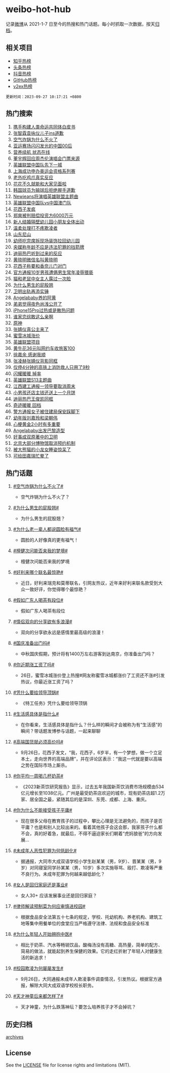 # weibo-hot-hub

记录[微博](https://www.weibo.com)从 2021-1-7 日至今的热搜和热门话题。每小时抓取一次数据，按天[归档](archives)。

## 相关项目

- [知乎热榜](https://github.com/lonnyzhang423/zhihu-hot-hub)
- [头条热榜](https://github.com/lonnyzhang423/toutiao-hot-hub)
- [抖音热榜](https://github.com/lonnyzhang423/douyin-hot-hub)
- [GitHub热榜](https://github.com/lonnyzhang423/github-hot-hub)
- [v2ex热榜](https://github.com/lonnyzhang423/v2ex-hot-hub)


`更新时间：2023-09-27 10:17:21 +0800`

## 热门搜索

1. [携手构建人类命运共同体白皮书](https://m.weibo.cn/search?containerid=100103type%3D1%26t%3D10%26q%3D%23%E6%90%BA%E6%89%8B%E6%9E%84%E5%BB%BA%E4%BA%BA%E7%B1%BB%E5%91%BD%E8%BF%90%E5%85%B1%E5%90%8C%E4%BD%93%E7%99%BD%E7%9A%AE%E4%B9%A6%23&stream_entry_id=51&isnewpage=1&extparam=seat%3D1%26stream_entry_id%3D51%26pos%3D0%26c_type%3D51%26filter_type%3Drealtimehot%26dgr%3D0%26cate%3D10103%26q%3D%2523%25E6%2590%25BA%25E6%2589%258B%25E6%259E%2584%25E5%25BB%25BA%25E4%25BA%25BA%25E7%25B1%25BB%25E5%2591%25BD%25E8%25BF%2590%25E5%2585%25B1%25E5%2590%258C%25E4%25BD%2593%25E7%2599%25BD%25E7%259A%25AE%25E4%25B9%25A6%2523%26display_time%3D1695781040%26pre_seqid%3D169578104008403267951)
1. [张智霖袁咏仪儿子ins道歉](https://m.weibo.cn/search?containerid=100103type%3D1%26t%3D10%26q%3D%23%E5%BC%A0%E6%99%BA%E9%9C%96%E8%A2%81%E5%92%8F%E4%BB%AA%E5%84%BF%E5%AD%90ins%E9%81%93%E6%AD%89%23&stream_entry_id=31&isnewpage=1&extparam=seat%3D1%26realpos%3D1%26dgr%3D0%26pos%3D0%26c_type%3D31%26band_rank%3D1%26flag%3D1%26filter_type%3Drealtimehot%26stream_entry_id%3D31%26q%3D%2523%25E5%25BC%25A0%25E6%2599%25BA%25E9%259C%2596%25E8%25A2%2581%25E5%2592%258F%25E4%25BB%25AA%25E5%2584%25BF%25E5%25AD%2590ins%25E9%2581%2593%25E6%25AD%2589%2523%26cate%3D5001%26lcate%3D5001%26display_time%3D1695781040%26pre_seqid%3D169578104008403267951)
1. [空气炸锅为什么不火了](https://m.weibo.cn/search?containerid=100103type%3D1%26t%3D10%26q%3D%23%E7%A9%BA%E6%B0%94%E7%82%B8%E9%94%85%E4%B8%BA%E4%BB%80%E4%B9%88%E4%B8%8D%E7%81%AB%E4%BA%86%23&stream_entry_id=31&isnewpage=1&extparam=seat%3D1%26realpos%3D2%26dgr%3D0%26pos%3D1%26c_type%3D31%26band_rank%3D2%26flag%3D1%26filter_type%3Drealtimehot%26stream_entry_id%3D31%26q%3D%2523%25E7%25A9%25BA%25E6%25B0%2594%25E7%2582%25B8%25E9%2594%2585%25E4%25B8%25BA%25E4%25BB%2580%25E4%25B9%2588%25E4%25B8%258D%25E7%2581%25AB%25E4%25BA%2586%2523%26cate%3D5001%26lcate%3D5001%26display_time%3D1695781040%26pre_seqid%3D169578104008403267951)
1. [亚运赛场闪闪发光的中国00后](https://m.weibo.cn/search?containerid=100103type%3D1%26t%3D10%26q%3D%23%E4%BA%9A%E8%BF%90%E8%B5%9B%E5%9C%BA%E9%97%AA%E9%97%AA%E5%8F%91%E5%85%89%E7%9A%84%E4%B8%AD%E5%9B%BD00%E5%90%8E%23&stream_entry_id=31&isnewpage=1&extparam=seat%3D1%26realpos%3D3%26dgr%3D0%26pos%3D2%26c_type%3D31%26band_rank%3D3%26flag%3D0%26filter_type%3Drealtimehot%26stream_entry_id%3D31%26q%3D%2523%25E4%25BA%259A%25E8%25BF%2590%25E8%25B5%259B%25E5%259C%25BA%25E9%2597%25AA%25E9%2597%25AA%25E5%258F%2591%25E5%2585%2589%25E7%259A%2584%25E4%25B8%25AD%25E5%259B%25BD00%25E5%2590%258E%2523%26cate%3D5001%26lcate%3D5001%26display_time%3D1695781040%26pre_seqid%3D169578104008403267951)
1. [营养续航 状态在线](https://m.weibo.cn/search?containerid=100103type%3D1%26t%3D10%26q%3D%23%E8%90%A5%E5%85%BB%E7%BB%AD%E8%88%AA+%E7%8A%B6%E6%80%81%E5%9C%A8%E7%BA%BF%23&stream_entry_id=31&isnewpage=1&extparam=seat%3D1%26filter_type%3Drealtimehot%26pos%3D3%26c_type%3D31%26band_rank%3D4%26dgr%3D0%26adid%3D205716%26is_ad_pos%3D1%26topic_ad%3D1%26stream_entry_id%3D31%26q%3D%2523%25E8%2590%25A5%25E5%2585%25BB%25E7%25BB%25AD%25E8%2588%25AA%2520%25E7%258A%25B6%25E6%2580%2581%25E5%259C%25A8%25E7%25BA%25BF%2523%26cate%3D5001%26lcate%3D5001%26display_time%3D1695781040%26pre_seqid%3D169578104008403267951)
1. [董宇辉回应周杰伦演唱会门票来源](https://m.weibo.cn/search?containerid=100103type%3D1%26t%3D10%26q%3D%23%E8%91%A3%E5%AE%87%E8%BE%89%E5%9B%9E%E5%BA%94%E5%91%A8%E6%9D%B0%E4%BC%A6%E6%BC%94%E5%94%B1%E4%BC%9A%E9%97%A8%E7%A5%A8%E6%9D%A5%E6%BA%90%23&stream_entry_id=31&isnewpage=1&extparam=seat%3D1%26realpos%3D4%26dgr%3D0%26pos%3D4%26c_type%3D31%26band_rank%3D4%26flag%3D1%26filter_type%3Drealtimehot%26stream_entry_id%3D31%26q%3D%2523%25E8%2591%25A3%25E5%25AE%2587%25E8%25BE%2589%25E5%259B%259E%25E5%25BA%2594%25E5%2591%25A8%25E6%259D%25B0%25E4%25BC%25A6%25E6%25BC%2594%25E5%2594%25B1%25E4%25BC%259A%25E9%2597%25A8%25E7%25A5%25A8%25E6%259D%25A5%25E6%25BA%2590%2523%26cate%3D5001%26lcate%3D5001%26display_time%3D1695781040%26pre_seqid%3D169578104008403267951)
1. [英雄联盟中国队先下一城](https://m.weibo.cn/search?containerid=100103type%3D1%26t%3D10%26q%3D%23%E8%8B%B1%E9%9B%84%E8%81%94%E7%9B%9F%E4%B8%AD%E5%9B%BD%E9%98%9F%E5%85%88%E4%B8%8B%E4%B8%80%E5%9F%8E%23&stream_entry_id=31&isnewpage=1&extparam=seat%3D1%26realpos%3D5%26dgr%3D0%26pos%3D5%26c_type%3D31%26band_rank%3D5%26flag%3D1%26filter_type%3Drealtimehot%26stream_entry_id%3D31%26q%3D%2523%25E8%258B%25B1%25E9%259B%2584%25E8%2581%2594%25E7%259B%259F%25E4%25B8%25AD%25E5%259B%25BD%25E9%2598%259F%25E5%2585%2588%25E4%25B8%258B%25E4%25B8%2580%25E5%259F%258E%2523%26cate%3D5001%26lcate%3D5001%26display_time%3D1695781040%26pre_seqid%3D169578104008403267951)
1. [上海成功申办奥运会资格系列赛](https://m.weibo.cn/search?containerid=100103type%3D1%26t%3D10%26q%3D%23%E4%B8%8A%E6%B5%B7%E6%88%90%E5%8A%9F%E7%94%B3%E5%8A%9E%E5%A5%A5%E8%BF%90%E4%BC%9A%E8%B5%84%E6%A0%BC%E7%B3%BB%E5%88%97%E8%B5%9B%23&stream_entry_id=31&isnewpage=1&extparam=seat%3D1%26realpos%3D6%26dgr%3D0%26pos%3D6%26c_type%3D31%26band_rank%3D6%26flag%3D2%26filter_type%3Drealtimehot%26stream_entry_id%3D31%26q%3D%2523%25E4%25B8%258A%25E6%25B5%25B7%25E6%2588%2590%25E5%258A%259F%25E7%2594%25B3%25E5%258A%259E%25E5%25A5%25A5%25E8%25BF%2590%25E4%25BC%259A%25E8%25B5%2584%25E6%25A0%25BC%25E7%25B3%25BB%25E5%2588%2597%25E8%25B5%259B%2523%26cate%3D5001%26lcate%3D5001%26display_time%3D1695781040%26pre_seqid%3D169578104008403267951)
1. [老外吃鸡爪真实反应](https://m.weibo.cn/search?containerid=100103type%3D1%26t%3D10%26q%3D%23%E8%80%81%E5%A4%96%E5%90%83%E9%B8%A1%E7%88%AA%E7%9C%9F%E5%AE%9E%E5%8F%8D%E5%BA%94%23&stream_entry_id=31&isnewpage=1&extparam=seat%3D1%26filter_type%3Drealtimehot%26pos%3D7%26c_type%3D31%26band_rank%3D7%26dgr%3D0%26adid%3D206124%26is_ad_pos%3D1%26topic_ad%3D1%26stream_entry_id%3D31%26q%3D%2523%25E8%2580%2581%25E5%25A4%2596%25E5%2590%2583%25E9%25B8%25A1%25E7%2588%25AA%25E7%259C%259F%25E5%25AE%259E%25E5%258F%258D%25E5%25BA%2594%2523%26cate%3D5001%26lcate%3D5001%26display_time%3D1695781040%26pre_seqid%3D169578104008403267951)
1. [花花不久就能和大家见面啦](https://m.weibo.cn/search?containerid=100103type%3D1%26t%3D10%26q%3D%23%E8%8A%B1%E8%8A%B1%E4%B8%8D%E4%B9%85%E5%B0%B1%E8%83%BD%E5%92%8C%E5%A4%A7%E5%AE%B6%E8%A7%81%E9%9D%A2%E5%95%A6%23&stream_entry_id=31&isnewpage=1&extparam=seat%3D1%26realpos%3D7%26dgr%3D0%26pos%3D8%26c_type%3D31%26band_rank%3D7%26flag%3D32768%26filter_type%3Drealtimehot%26stream_entry_id%3D31%26q%3D%2523%25E8%258A%25B1%25E8%258A%25B1%25E4%25B8%258D%25E4%25B9%2585%25E5%25B0%25B1%25E8%2583%25BD%25E5%2592%258C%25E5%25A4%25A7%25E5%25AE%25B6%25E8%25A7%2581%25E9%259D%25A2%25E5%2595%25A6%2523%26cate%3D5001%26lcate%3D5001%26display_time%3D1695781040%26pre_seqid%3D169578104008403267951)
1. [韩国球员为输球后拒绝握手道歉](https://m.weibo.cn/search?containerid=100103type%3D1%26t%3D10%26q%3D%23%E9%9F%A9%E5%9B%BD%E7%90%83%E5%91%98%E4%B8%BA%E8%BE%93%E7%90%83%E5%90%8E%E6%8B%92%E7%BB%9D%E6%8F%A1%E6%89%8B%E9%81%93%E6%AD%89%23&stream_entry_id=31&isnewpage=1&extparam=seat%3D1%26realpos%3D8%26dgr%3D0%26pos%3D9%26c_type%3D31%26band_rank%3D8%26flag%3D1%26filter_type%3Drealtimehot%26stream_entry_id%3D31%26q%3D%2523%25E9%259F%25A9%25E5%259B%25BD%25E7%2590%2583%25E5%2591%2598%25E4%25B8%25BA%25E8%25BE%2593%25E7%2590%2583%25E5%2590%258E%25E6%258B%2592%25E7%25BB%259D%25E6%258F%25A1%25E6%2589%258B%25E9%2581%2593%25E6%25AD%2589%2523%26cate%3D5001%26lcate%3D5001%26display_time%3D1695781040%26pre_seqid%3D169578104008403267951)
1. [Newjeans将演唱英雄联盟主题曲](https://m.weibo.cn/search?containerid=100103type%3D1%26t%3D10%26q%3D%23Newjeans%E5%B0%86%E6%BC%94%E5%94%B1%E8%8B%B1%E9%9B%84%E8%81%94%E7%9B%9F%E4%B8%BB%E9%A2%98%E6%9B%B2%23&stream_entry_id=31&isnewpage=1&extparam=seat%3D1%26realpos%3D9%26dgr%3D0%26pos%3D10%26c_type%3D31%26band_rank%3D9%26flag%3D1%26filter_type%3Drealtimehot%26stream_entry_id%3D31%26q%3D%2523Newjeans%25E5%25B0%2586%25E6%25BC%2594%25E5%2594%25B1%25E8%258B%25B1%25E9%259B%2584%25E8%2581%2594%25E7%259B%259F%25E4%25B8%25BB%25E9%25A2%2598%25E6%259B%25B2%2523%26cate%3D5001%26lcate%3D5001%26display_time%3D1695781040%26pre_seqid%3D169578104008403267951)
1. [英雄联盟中国队vs中国澳门队](https://m.weibo.cn/search?containerid=100103type%3D1%26t%3D10%26q%3D%23%E8%8B%B1%E9%9B%84%E8%81%94%E7%9B%9F%E4%B8%AD%E5%9B%BD%E9%98%9Fvs%E4%B8%AD%E5%9B%BD%E6%BE%B3%E9%97%A8%E9%98%9F%23&stream_entry_id=31&isnewpage=1&extparam=seat%3D1%26realpos%3D10%26dgr%3D0%26pos%3D11%26c_type%3D31%26band_rank%3D10%26flag%3D1%26filter_type%3Drealtimehot%26stream_entry_id%3D31%26q%3D%2523%25E8%258B%25B1%25E9%259B%2584%25E8%2581%2594%25E7%259B%259F%25E4%25B8%25AD%25E5%259B%25BD%25E9%2598%259Fvs%25E4%25B8%25AD%25E5%259B%25BD%25E6%25BE%25B3%25E9%2597%25A8%25E9%2598%259F%2523%26cate%3D5001%26lcate%3D5001%26display_time%3D1695781040%26pre_seqid%3D169578104008403267951)
1. [花西子发疯](https://m.weibo.cn/search?containerid=100103type%3D1%26t%3D10%26q%3D%23%E8%8A%B1%E8%A5%BF%E5%AD%90%E5%8F%91%E7%96%AF%23&stream_entry_id=31&isnewpage=1&extparam=seat%3D1%26realpos%3D11%26dgr%3D0%26pos%3D12%26c_type%3D31%26band_rank%3D11%26flag%3D2%26filter_type%3Drealtimehot%26stream_entry_id%3D31%26q%3D%2523%25E8%258A%25B1%25E8%25A5%25BF%25E5%25AD%2590%25E5%258F%2591%25E7%2596%25AF%2523%26cate%3D5001%26lcate%3D5001%26display_time%3D1695781040%26pre_seqid%3D169578104008403267951)
1. [郑爽被判赔偿投资方6000万元](https://m.weibo.cn/search?containerid=100103type%3D1%26t%3D10%26q%3D%23%E9%83%91%E7%88%BD%E8%A2%AB%E5%88%A4%E8%B5%94%E5%81%BF%E6%8A%95%E8%B5%84%E6%96%B96000%E4%B8%87%E5%85%83%23&stream_entry_id=31&isnewpage=1&extparam=seat%3D1%26realpos%3D12%26dgr%3D0%26pos%3D13%26c_type%3D31%26band_rank%3D12%26flag%3D0%26filter_type%3Drealtimehot%26stream_entry_id%3D31%26q%3D%2523%25E9%2583%2591%25E7%2588%25BD%25E8%25A2%25AB%25E5%2588%25A4%25E8%25B5%2594%25E5%2581%25BF%25E6%258A%2595%25E8%25B5%2584%25E6%2596%25B96000%25E4%25B8%2587%25E5%2585%2583%2523%26cate%3D5001%26lcate%3D5001%26display_time%3D1695781040%26pre_seqid%3D169578104008403267951)
1. [新人结婚隔壁幼儿园小朋友全体出动](https://m.weibo.cn/search?containerid=100103type%3D1%26t%3D10%26q%3D%23%E6%96%B0%E4%BA%BA%E7%BB%93%E5%A9%9A%E9%9A%94%E5%A3%81%E5%B9%BC%E5%84%BF%E5%9B%AD%E5%B0%8F%E6%9C%8B%E5%8F%8B%E5%85%A8%E4%BD%93%E5%87%BA%E5%8A%A8%23&stream_entry_id=31&isnewpage=1&extparam=seat%3D1%26realpos%3D13%26dgr%3D0%26pos%3D14%26c_type%3D31%26band_rank%3D13%26flag%3D32768%26filter_type%3Drealtimehot%26stream_entry_id%3D31%26q%3D%2523%25E6%2596%25B0%25E4%25BA%25BA%25E7%25BB%2593%25E5%25A9%259A%25E9%259A%2594%25E5%25A3%2581%25E5%25B9%25BC%25E5%2584%25BF%25E5%259B%25AD%25E5%25B0%258F%25E6%259C%258B%25E5%258F%258B%25E5%2585%25A8%25E4%25BD%2593%25E5%2587%25BA%25E5%258A%25A8%2523%26cate%3D5001%26lcate%3D5001%26display_time%3D1695781040%26pre_seqid%3D169578104008403267951)
1. [温柔处理打不疼欺凌者](https://m.weibo.cn/search?containerid=100103type%3D1%26t%3D10%26q%3D%23%E6%B8%A9%E6%9F%94%E5%A4%84%E7%90%86%E6%89%93%E4%B8%8D%E7%96%BC%E6%AC%BA%E5%87%8C%E8%80%85%23&stream_entry_id=31&isnewpage=1&extparam=seat%3D1%26realpos%3D14%26dgr%3D0%26pos%3D15%26c_type%3D31%26band_rank%3D14%26flag%3D1%26filter_type%3Drealtimehot%26stream_entry_id%3D31%26q%3D%2523%25E6%25B8%25A9%25E6%259F%2594%25E5%25A4%2584%25E7%2590%2586%25E6%2589%2593%25E4%25B8%258D%25E7%2596%25BC%25E6%25AC%25BA%25E5%2587%258C%25E8%2580%2585%2523%26cate%3D5001%26lcate%3D5001%26display_time%3D1695781040%26pre_seqid%3D169578104008403267951)
1. [山东尼山](https://m.weibo.cn/search?containerid=100103type%3D1%26t%3D10%26q%3D%23%E5%B1%B1%E4%B8%9C%E5%B0%BC%E5%B1%B1%23&stream_entry_id=31&isnewpage=1&extparam=seat%3D1%26realpos%3D15%26dgr%3D0%26pos%3D16%26c_type%3D31%26band_rank%3D15%26flag%3D0%26adid%3D206188%26filter_type%3Drealtimehot%26stream_entry_id%3D31%26q%3D%2523%25E5%25B1%25B1%25E4%25B8%259C%25E5%25B0%25BC%25E5%25B1%25B1%2523%26cate%3D5001%26lcate%3D5001%26display_time%3D1695781040%26pre_seqid%3D169578104008403267951)
1. [幼师吃完席拆现场装饰拉回幼儿园](https://m.weibo.cn/search?containerid=100103type%3D1%26t%3D10%26q%3D%23%E5%B9%BC%E5%B8%88%E5%90%83%E5%AE%8C%E5%B8%AD%E6%8B%86%E7%8E%B0%E5%9C%BA%E8%A3%85%E9%A5%B0%E6%8B%89%E5%9B%9E%E5%B9%BC%E5%84%BF%E5%9B%AD%23&stream_entry_id=31&isnewpage=1&extparam=seat%3D1%26realpos%3D16%26dgr%3D0%26pos%3D17%26c_type%3D31%26band_rank%3D16%26flag%3D32768%26filter_type%3Drealtimehot%26stream_entry_id%3D31%26q%3D%2523%25E5%25B9%25BC%25E5%25B8%2588%25E5%2590%2583%25E5%25AE%258C%25E5%25B8%25AD%25E6%258B%2586%25E7%258E%25B0%25E5%259C%25BA%25E8%25A3%2585%25E9%25A5%25B0%25E6%258B%2589%25E5%259B%259E%25E5%25B9%25BC%25E5%2584%25BF%25E5%259B%25AD%2523%26cate%3D5001%26lcate%3D5001%26display_time%3D1695781040%26pre_seqid%3D169578104008403267951)
1. [央媒称年龄不应是违法犯罪的挡箭牌](https://m.weibo.cn/search?containerid=100103type%3D1%26t%3D10%26q%3D%23%E5%A4%AE%E5%AA%92%E7%A7%B0%E5%B9%B4%E9%BE%84%E4%B8%8D%E5%BA%94%E6%98%AF%E8%BF%9D%E6%B3%95%E7%8A%AF%E7%BD%AA%E7%9A%84%E6%8C%A1%E7%AE%AD%E7%89%8C%23&stream_entry_id=31&isnewpage=1&extparam=seat%3D1%26realpos%3D17%26dgr%3D0%26pos%3D18%26c_type%3D31%26band_rank%3D17%26flag%3D1%26filter_type%3Drealtimehot%26stream_entry_id%3D31%26q%3D%2523%25E5%25A4%25AE%25E5%25AA%2592%25E7%25A7%25B0%25E5%25B9%25B4%25E9%25BE%2584%25E4%25B8%258D%25E5%25BA%2594%25E6%2598%25AF%25E8%25BF%259D%25E6%25B3%2595%25E7%258A%25AF%25E7%25BD%25AA%25E7%259A%2584%25E6%258C%25A1%25E7%25AE%25AD%25E7%2589%258C%2523%26cate%3D5001%26lcate%3D5001%26display_time%3D1695781040%26pre_seqid%3D169578104008403267951)
1. [迪丽热巴听到过来的反应](https://m.weibo.cn/search?containerid=100103type%3D1%26t%3D10%26q%3D%23%E8%BF%AA%E4%B8%BD%E7%83%AD%E5%B7%B4%E5%90%AC%E5%88%B0%E8%BF%87%E6%9D%A5%E7%9A%84%E5%8F%8D%E5%BA%94%23&stream_entry_id=31&isnewpage=1&extparam=seat%3D1%26realpos%3D18%26dgr%3D0%26pos%3D19%26c_type%3D31%26band_rank%3D18%26flag%3D1%26filter_type%3Drealtimehot%26stream_entry_id%3D31%26q%3D%2523%25E8%25BF%25AA%25E4%25B8%25BD%25E7%2583%25AD%25E5%25B7%25B4%25E5%2590%25AC%25E5%2588%25B0%25E8%25BF%2587%25E6%259D%25A5%25E7%259A%2584%25E5%258F%258D%25E5%25BA%2594%2523%26cate%3D5001%26lcate%3D5001%26display_time%3D1695781040%26pre_seqid%3D169578104008403267951)
1. [黄晓明微信名叫黄晓明](https://m.weibo.cn/search?containerid=100103type%3D1%26t%3D10%26q%3D%23%E9%BB%84%E6%99%93%E6%98%8E%E5%BE%AE%E4%BF%A1%E5%90%8D%E5%8F%AB%E9%BB%84%E6%99%93%E6%98%8E%23&stream_entry_id=31&isnewpage=1&extparam=seat%3D1%26realpos%3D19%26dgr%3D0%26pos%3D20%26c_type%3D31%26band_rank%3D19%26flag%3D2%26filter_type%3Drealtimehot%26stream_entry_id%3D31%26q%3D%2523%25E9%25BB%2584%25E6%2599%2593%25E6%2598%258E%25E5%25BE%25AE%25E4%25BF%25A1%25E5%2590%258D%25E5%258F%25AB%25E9%25BB%2584%25E6%2599%2593%25E6%2598%258E%2523%26cate%3D5001%26lcate%3D5001%26display_time%3D1695781040%26pre_seqid%3D169578104008403267951)
1. [花西子称要和香奈儿门对门](https://m.weibo.cn/search?containerid=100103type%3D1%26t%3D10%26q%3D%23%E8%8A%B1%E8%A5%BF%E5%AD%90%E7%A7%B0%E8%A6%81%E5%92%8C%E9%A6%99%E5%A5%88%E5%84%BF%E9%97%A8%E5%AF%B9%E9%97%A8%23&stream_entry_id=31&isnewpage=1&extparam=seat%3D1%26realpos%3D20%26dgr%3D0%26pos%3D21%26c_type%3D31%26band_rank%3D20%26flag%3D0%26filter_type%3Drealtimehot%26stream_entry_id%3D31%26q%3D%2523%25E8%258A%25B1%25E8%25A5%25BF%25E5%25AD%2590%25E7%25A7%25B0%25E8%25A6%2581%25E5%2592%258C%25E9%25A6%2599%25E5%25A5%2588%25E5%2584%25BF%25E9%2597%25A8%25E5%25AF%25B9%25E9%2597%25A8%2523%26cate%3D5001%26lcate%3D5001%26display_time%3D1695781040%26pre_seqid%3D169578104008403267951)
1. [官方通报10岁男孩遭俩男生常年凌辱猥亵](https://m.weibo.cn/search?containerid=100103type%3D1%26t%3D10%26q%3D%23%E5%AE%98%E6%96%B9%E9%80%9A%E6%8A%A510%E5%B2%81%E7%94%B7%E5%AD%A9%E9%81%AD%E4%BF%A9%E7%94%B7%E7%94%9F%E5%B8%B8%E5%B9%B4%E5%87%8C%E8%BE%B1%E7%8C%A5%E4%BA%B5%23&stream_entry_id=31&isnewpage=1&extparam=seat%3D1%26realpos%3D21%26dgr%3D0%26pos%3D22%26c_type%3D31%26band_rank%3D21%26flag%3D0%26filter_type%3Drealtimehot%26stream_entry_id%3D31%26q%3D%2523%25E5%25AE%2598%25E6%2596%25B9%25E9%2580%259A%25E6%258A%25A510%25E5%25B2%2581%25E7%2594%25B7%25E5%25AD%25A9%25E9%2581%25AD%25E4%25BF%25A9%25E7%2594%25B7%25E7%2594%259F%25E5%25B8%25B8%25E5%25B9%25B4%25E5%2587%258C%25E8%25BE%25B1%25E7%258C%25A5%25E4%25BA%25B5%2523%26cate%3D5001%26lcate%3D5001%26display_time%3D1695781040%26pre_seqid%3D169578104008403267951)
1. [猫和老鼠中女主人露过一次脸](https://m.weibo.cn/search?containerid=100103type%3D1%26t%3D10%26q%3D%E7%8C%AB%E5%92%8C%E8%80%81%E9%BC%A0%E4%B8%AD%E5%A5%B3%E4%B8%BB%E4%BA%BA%E9%9C%B2%E8%BF%87%E4%B8%80%E6%AC%A1%E8%84%B8&stream_entry_id=31&isnewpage=1&extparam=seat%3D1%26realpos%3D22%26dgr%3D0%26pos%3D23%26c_type%3D31%26band_rank%3D22%26flag%3D2%26filter_type%3Drealtimehot%26stream_entry_id%3D31%26q%3D%25E7%258C%25AB%25E5%2592%258C%25E8%2580%2581%25E9%25BC%25A0%25E4%25B8%25AD%25E5%25A5%25B3%25E4%25B8%25BB%25E4%25BA%25BA%25E9%259C%25B2%25E8%25BF%2587%25E4%25B8%2580%25E6%25AC%25A1%25E8%2584%25B8%26cate%3D5001%26lcate%3D5001%26display_time%3D1695781040%26pre_seqid%3D169578104008403267951)
1. [为什么男生的屁股翘](https://m.weibo.cn/search?containerid=100103type%3D1%26t%3D10%26q%3D%23%E4%B8%BA%E4%BB%80%E4%B9%88%E7%94%B7%E7%94%9F%E7%9A%84%E5%B1%81%E8%82%A1%E7%BF%98%23&stream_entry_id=31&isnewpage=1&extparam=seat%3D1%26realpos%3D23%26dgr%3D0%26pos%3D24%26c_type%3D31%26band_rank%3D23%26flag%3D0%26filter_type%3Drealtimehot%26stream_entry_id%3D31%26q%3D%2523%25E4%25B8%25BA%25E4%25BB%2580%25E4%25B9%2588%25E7%2594%25B7%25E7%2594%259F%25E7%259A%2584%25E5%25B1%2581%25E8%2582%25A1%25E7%25BF%2598%2523%26cate%3D5001%26lcate%3D5001%26display_time%3D1695781040%26pre_seqid%3D169578104008403267951)
1. [卫明出轨再添实锤](https://m.weibo.cn/search?containerid=100103type%3D1%26t%3D10%26q%3D%23%E5%8D%AB%E6%98%8E%E5%87%BA%E8%BD%A8%E5%86%8D%E6%B7%BB%E5%AE%9E%E9%94%A4%23&stream_entry_id=31&isnewpage=1&extparam=seat%3D1%26realpos%3D24%26dgr%3D0%26pos%3D25%26c_type%3D31%26band_rank%3D24%26flag%3D0%26filter_type%3Drealtimehot%26stream_entry_id%3D31%26q%3D%2523%25E5%258D%25AB%25E6%2598%258E%25E5%2587%25BA%25E8%25BD%25A8%25E5%2586%258D%25E6%25B7%25BB%25E5%25AE%259E%25E9%2594%25A4%2523%26cate%3D5001%26lcate%3D5001%26display_time%3D1695781040%26pre_seqid%3D169578104008403267951)
1. [Angelababy养的阿黄](https://m.weibo.cn/search?containerid=100103type%3D1%26t%3D10%26q%3D%23Angelababy%E5%85%BB%E7%9A%84%E9%98%BF%E9%BB%84%23&stream_entry_id=31&isnewpage=1&extparam=seat%3D1%26realpos%3D25%26dgr%3D0%26pos%3D26%26c_type%3D31%26band_rank%3D25%26flag%3D1%26filter_type%3Drealtimehot%26stream_entry_id%3D31%26q%3D%2523Angelababy%25E5%2585%25BB%25E7%259A%2584%25E9%2598%25BF%25E9%25BB%2584%2523%26cate%3D5001%26lcate%3D5001%26display_time%3D1695781040%26pre_seqid%3D169578104008403267951)
1. [弟弟觉得夜色尚浅公开了](https://m.weibo.cn/search?containerid=100103type%3D1%26t%3D10%26q%3D%E5%BC%9F%E5%BC%9F%E8%A7%89%E5%BE%97%E5%A4%9C%E8%89%B2%E5%B0%9A%E6%B5%85%E5%85%AC%E5%BC%80%E4%BA%86&stream_entry_id=31&isnewpage=1&extparam=seat%3D1%26realpos%3D26%26dgr%3D0%26pos%3D27%26c_type%3D31%26band_rank%3D26%26flag%3D0%26filter_type%3Drealtimehot%26stream_entry_id%3D31%26q%3D%25E5%25BC%259F%25E5%25BC%259F%25E8%25A7%2589%25E5%25BE%2597%25E5%25A4%259C%25E8%2589%25B2%25E5%25B0%259A%25E6%25B5%2585%25E5%2585%25AC%25E5%25BC%2580%25E4%25BA%2586%26cate%3D5001%26lcate%3D5001%26display_time%3D1695781040%26pre_seqid%3D169578104008403267951)
1. [iPhone15Pro过热或是散热问题](https://m.weibo.cn/search?containerid=100103type%3D1%26t%3D10%26q%3D%23iPhone15Pro%E8%BF%87%E7%83%AD%E6%88%96%E6%98%AF%E6%95%A3%E7%83%AD%E9%97%AE%E9%A2%98%23&stream_entry_id=31&isnewpage=1&extparam=seat%3D1%26realpos%3D27%26dgr%3D0%26pos%3D28%26c_type%3D31%26band_rank%3D27%26flag%3D1%26filter_type%3Drealtimehot%26stream_entry_id%3D31%26q%3D%2523iPhone15Pro%25E8%25BF%2587%25E7%2583%25AD%25E6%2588%2596%25E6%2598%25AF%25E6%2595%25A3%25E7%2583%25AD%25E9%2597%25AE%25E9%25A2%2598%2523%26cate%3D5001%26lcate%3D5001%26display_time%3D1695781040%26pre_seqid%3D169578104008403267951)
1. [谁家恋综敢这么亲啊](https://m.weibo.cn/search?containerid=100103type%3D1%26t%3D10%26q%3D%23%E8%B0%81%E5%AE%B6%E6%81%8B%E7%BB%BC%E6%95%A2%E8%BF%99%E4%B9%88%E4%BA%B2%E5%95%8A%23&stream_entry_id=31&isnewpage=1&extparam=seat%3D1%26realpos%3D28%26dgr%3D0%26pos%3D29%26c_type%3D31%26band_rank%3D28%26flag%3D0%26filter_type%3Drealtimehot%26stream_entry_id%3D31%26q%3D%2523%25E8%25B0%2581%25E5%25AE%25B6%25E6%2581%258B%25E7%25BB%25BC%25E6%2595%25A2%25E8%25BF%2599%25E4%25B9%2588%25E4%25BA%25B2%25E5%2595%258A%2523%26cate%3D5001%26lcate%3D5001%26display_time%3D1695781040%26pre_seqid%3D169578104008403267951)
1. [原神](https://m.weibo.cn/search?containerid=100103type%3D1%26t%3D10%26q%3D%E5%8E%9F%E7%A5%9E&stream_entry_id=31&isnewpage=1&extparam=seat%3D1%26realpos%3D29%26dgr%3D0%26pos%3D30%26c_type%3D31%26band_rank%3D29%26flag%3D0%26filter_type%3Drealtimehot%26stream_entry_id%3D31%26q%3D%25E5%258E%259F%25E7%25A5%259E%26cate%3D5001%26lcate%3D5001%26display_time%3D1695781040%26pre_seqid%3D169578104008403267951)
1. [张婧仪真公主来了](https://m.weibo.cn/search?containerid=100103type%3D1%26t%3D10%26q%3D%23%E5%BC%A0%E5%A9%A7%E4%BB%AA%E7%9C%9F%E5%85%AC%E4%B8%BB%E6%9D%A5%E4%BA%86%23&stream_entry_id=31&isnewpage=1&extparam=seat%3D1%26realpos%3D30%26dgr%3D0%26pos%3D31%26c_type%3D31%26band_rank%3D30%26flag%3D0%26filter_type%3Drealtimehot%26stream_entry_id%3D31%26q%3D%2523%25E5%25BC%25A0%25E5%25A9%25A7%25E4%25BB%25AA%25E7%259C%259F%25E5%2585%25AC%25E4%25B8%25BB%25E6%259D%25A5%25E4%25BA%2586%2523%26cate%3D5001%26lcate%3D5001%26display_time%3D1695781040%26pre_seqid%3D169578104008403267951)
1. [蜜雪冰城涨价](https://m.weibo.cn/search?containerid=100103type%3D1%26t%3D10%26q%3D%23%E8%9C%9C%E9%9B%AA%E5%86%B0%E5%9F%8E%E6%B6%A8%E4%BB%B7%23&stream_entry_id=31&isnewpage=1&extparam=seat%3D1%26realpos%3D31%26dgr%3D0%26pos%3D32%26c_type%3D31%26band_rank%3D31%26flag%3D0%26filter_type%3Drealtimehot%26stream_entry_id%3D31%26q%3D%2523%25E8%259C%259C%25E9%259B%25AA%25E5%2586%25B0%25E5%259F%258E%25E6%25B6%25A8%25E4%25BB%25B7%2523%26cate%3D5001%26lcate%3D5001%26display_time%3D1695781040%26pre_seqid%3D169578104008403267951)
1. [英雄联盟项目](https://m.weibo.cn/search?containerid=100103type%3D1%26t%3D10%26q%3D%E8%8B%B1%E9%9B%84%E8%81%94%E7%9B%9F%E9%A1%B9%E7%9B%AE&stream_entry_id=31&isnewpage=1&extparam=seat%3D1%26realpos%3D32%26dgr%3D0%26pos%3D33%26c_type%3D31%26band_rank%3D32%26flag%3D1%26filter_type%3Drealtimehot%26stream_entry_id%3D31%26q%3D%25E8%258B%25B1%25E9%259B%2584%25E8%2581%2594%25E7%259B%259F%25E9%25A1%25B9%25E7%259B%25AE%26cate%3D5001%26lcate%3D5001%26display_time%3D1695781040%26pre_seqid%3D169578104008403267951)
1. [黄牛花36元叫网约车收旅客100](https://m.weibo.cn/search?containerid=100103type%3D1%26t%3D10%26q%3D%23%E9%BB%84%E7%89%9B%E8%8A%B136%E5%85%83%E5%8F%AB%E7%BD%91%E7%BA%A6%E8%BD%A6%E6%94%B6%E6%97%85%E5%AE%A2100%23&stream_entry_id=31&isnewpage=1&extparam=seat%3D1%26realpos%3D33%26dgr%3D0%26pos%3D34%26c_type%3D31%26band_rank%3D33%26flag%3D1%26filter_type%3Drealtimehot%26stream_entry_id%3D31%26q%3D%2523%25E9%25BB%2584%25E7%2589%259B%25E8%258A%25B136%25E5%2585%2583%25E5%258F%25AB%25E7%25BD%2591%25E7%25BA%25A6%25E8%25BD%25A6%25E6%2594%25B6%25E6%2597%2585%25E5%25AE%25A2100%2523%26cate%3D5001%26lcate%3D5001%26display_time%3D1695781040%26pre_seqid%3D169578104008403267951)
1. [徐嘉余 感谢我顺](https://m.weibo.cn/search?containerid=100103type%3D1%26t%3D10%26q%3D%E5%BE%90%E5%98%89%E4%BD%99+%E6%84%9F%E8%B0%A2%E6%88%91%E9%A1%BA&stream_entry_id=31&isnewpage=1&extparam=seat%3D1%26realpos%3D34%26dgr%3D0%26pos%3D35%26c_type%3D31%26band_rank%3D34%26flag%3D1%26filter_type%3Drealtimehot%26stream_entry_id%3D31%26q%3D%25E5%25BE%2590%25E5%2598%2589%25E4%25BD%2599%2520%25E6%2584%259F%25E8%25B0%25A2%25E6%2588%2591%25E9%25A1%25BA%26cate%3D5001%26lcate%3D5001%26display_time%3D1695781040%26pre_seqid%3D169578104008403267951)
1. [张凌赫张婧仪背影同框](https://m.weibo.cn/search?containerid=100103type%3D1%26t%3D10%26q%3D%23%E5%BC%A0%E5%87%8C%E8%B5%AB%E5%BC%A0%E5%A9%A7%E4%BB%AA%E8%83%8C%E5%BD%B1%E5%90%8C%E6%A1%86%23&stream_entry_id=31&isnewpage=1&extparam=seat%3D1%26realpos%3D35%26dgr%3D0%26pos%3D36%26c_type%3D31%26band_rank%3D35%26flag%3D1%26filter_type%3Drealtimehot%26stream_entry_id%3D31%26q%3D%2523%25E5%25BC%25A0%25E5%2587%258C%25E8%25B5%25AB%25E5%25BC%25A0%25E5%25A9%25A7%25E4%25BB%25AA%25E8%2583%258C%25E5%25BD%25B1%25E5%2590%258C%25E6%25A1%2586%2523%26cate%3D5001%26lcate%3D5001%26display_time%3D1695781040%26pre_seqid%3D169578104008403267951)
1. [仅停4分钟的高铁上消防救人只用了9秒](https://m.weibo.cn/search?containerid=100103type%3D1%26t%3D10%26q%3D%23%E4%BB%85%E5%81%9C4%E5%88%86%E9%92%9F%E7%9A%84%E9%AB%98%E9%93%81%E4%B8%8A%E6%B6%88%E9%98%B2%E6%95%91%E4%BA%BA%E5%8F%AA%E7%94%A8%E4%BA%869%E7%A7%92%23&stream_entry_id=31&isnewpage=1&extparam=seat%3D1%26realpos%3D36%26dgr%3D0%26pos%3D37%26c_type%3D31%26band_rank%3D36%26flag%3D32768%26filter_type%3Drealtimehot%26stream_entry_id%3D31%26q%3D%2523%25E4%25BB%2585%25E5%2581%259C4%25E5%2588%2586%25E9%2592%259F%25E7%259A%2584%25E9%25AB%2598%25E9%2593%2581%25E4%25B8%258A%25E6%25B6%2588%25E9%2598%25B2%25E6%2595%2591%25E4%25BA%25BA%25E5%258F%25AA%25E7%2594%25A8%25E4%25BA%25869%25E7%25A7%2592%2523%26cate%3D5001%26lcate%3D5001%26display_time%3D1695781040%26pre_seqid%3D169578104008403267951)
1. [闪耀暖暖 掉率](https://m.weibo.cn/search?containerid=100103type%3D1%26t%3D10%26q%3D%E9%97%AA%E8%80%80%E6%9A%96%E6%9A%96+%E6%8E%89%E7%8E%87&stream_entry_id=31&isnewpage=1&extparam=seat%3D1%26realpos%3D37%26dgr%3D0%26pos%3D38%26c_type%3D31%26band_rank%3D37%26flag%3D1%26filter_type%3Drealtimehot%26stream_entry_id%3D31%26q%3D%25E9%2597%25AA%25E8%2580%2580%25E6%259A%2596%25E6%259A%2596%2520%25E6%258E%2589%25E7%258E%2587%26cate%3D5001%26lcate%3D5001%26display_time%3D1695781040%26pre_seqid%3D169578104008403267951)
1. [英雄联盟S13主题曲](https://m.weibo.cn/search?containerid=100103type%3D1%26t%3D10%26q%3D%23%E8%8B%B1%E9%9B%84%E8%81%94%E7%9B%9FS13%E4%B8%BB%E9%A2%98%E6%9B%B2%23&stream_entry_id=31&isnewpage=1&extparam=seat%3D1%26realpos%3D38%26dgr%3D0%26pos%3D39%26c_type%3D31%26band_rank%3D38%26flag%3D0%26filter_type%3Drealtimehot%26stream_entry_id%3D31%26q%3D%2523%25E8%258B%25B1%25E9%259B%2584%25E8%2581%2594%25E7%259B%259FS13%25E4%25B8%25BB%25E9%25A2%2598%25E6%259B%25B2%2523%26cate%3D5001%26lcate%3D5001%26display_time%3D1695781040%26pre_seqid%3D169578104008403267951)
1. [江西建工通报一领导要取消周末](https://m.weibo.cn/search?containerid=100103type%3D1%26t%3D10%26q%3D%23%E6%B1%9F%E8%A5%BF%E5%BB%BA%E5%B7%A5%E9%80%9A%E6%8A%A5%E4%B8%80%E9%A2%86%E5%AF%BC%E8%A6%81%E5%8F%96%E6%B6%88%E5%91%A8%E6%9C%AB%23&stream_entry_id=31&isnewpage=1&extparam=seat%3D1%26realpos%3D39%26dgr%3D0%26pos%3D40%26c_type%3D31%26band_rank%3D39%26flag%3D1%26filter_type%3Drealtimehot%26stream_entry_id%3D31%26q%3D%2523%25E6%25B1%259F%25E8%25A5%25BF%25E5%25BB%25BA%25E5%25B7%25A5%25E9%2580%259A%25E6%258A%25A5%25E4%25B8%2580%25E9%25A2%2586%25E5%25AF%25BC%25E8%25A6%2581%25E5%258F%2596%25E6%25B6%2588%25E5%2591%25A8%25E6%259C%25AB%2523%26cate%3D5001%26lcate%3D5001%26display_time%3D1695781040%26pre_seqid%3D169578104008403267951)
1. [小男孩还店主钱还送上一个月饼](https://m.weibo.cn/search?containerid=100103type%3D1%26t%3D10%26q%3D%23%E5%B0%8F%E7%94%B7%E5%AD%A9%E8%BF%98%E5%BA%97%E4%B8%BB%E9%92%B1%E8%BF%98%E9%80%81%E4%B8%8A%E4%B8%80%E4%B8%AA%E6%9C%88%E9%A5%BC%23&stream_entry_id=31&isnewpage=1&extparam=seat%3D1%26realpos%3D40%26dgr%3D0%26pos%3D41%26c_type%3D31%26band_rank%3D40%26flag%3D32768%26filter_type%3Drealtimehot%26stream_entry_id%3D31%26q%3D%2523%25E5%25B0%258F%25E7%2594%25B7%25E5%25AD%25A9%25E8%25BF%2598%25E5%25BA%2597%25E4%25B8%25BB%25E9%2592%25B1%25E8%25BF%2598%25E9%2580%2581%25E4%25B8%258A%25E4%25B8%2580%25E4%25B8%25AA%25E6%259C%2588%25E9%25A5%25BC%2523%26cate%3D5001%26lcate%3D5001%26display_time%3D1695781040%26pre_seqid%3D169578104008403267951)
1. [迪丽热巴王俊凯同框](https://m.weibo.cn/search?containerid=100103type%3D1%26t%3D10%26q%3D%23%E8%BF%AA%E4%B8%BD%E7%83%AD%E5%B7%B4%E7%8E%8B%E4%BF%8A%E5%87%AF%E5%90%8C%E6%A1%86%23&stream_entry_id=31&isnewpage=1&extparam=seat%3D1%26realpos%3D41%26dgr%3D0%26pos%3D42%26c_type%3D31%26band_rank%3D41%26flag%3D0%26filter_type%3Drealtimehot%26stream_entry_id%3D31%26q%3D%2523%25E8%25BF%25AA%25E4%25B8%25BD%25E7%2583%25AD%25E5%25B7%25B4%25E7%258E%258B%25E4%25BF%258A%25E5%2587%25AF%25E5%2590%258C%25E6%25A1%2586%2523%26cate%3D5001%26lcate%3D5001%26display_time%3D1695781040%26pre_seqid%3D169578104008403267951)
1. [奇迹暖暖 回档](https://m.weibo.cn/search?containerid=100103type%3D1%26t%3D10%26q%3D%E5%A5%87%E8%BF%B9%E6%9A%96%E6%9A%96+%E5%9B%9E%E6%A1%A3&stream_entry_id=31&isnewpage=1&extparam=seat%3D1%26realpos%3D42%26dgr%3D0%26pos%3D43%26c_type%3D31%26band_rank%3D42%26flag%3D1%26filter_type%3Drealtimehot%26stream_entry_id%3D31%26q%3D%25E5%25A5%2587%25E8%25BF%25B9%25E6%259A%2596%25E6%259A%2596%2520%25E5%259B%259E%25E6%25A1%25A3%26cate%3D5001%26lcate%3D5001%26display_time%3D1695781040%26pre_seqid%3D169578104008403267951)
1. [警方通报女子被住建局保安踩脚下](https://m.weibo.cn/search?containerid=100103type%3D1%26t%3D10%26q%3D%23%E8%AD%A6%E6%96%B9%E9%80%9A%E6%8A%A5%E5%A5%B3%E5%AD%90%E8%A2%AB%E4%BD%8F%E5%BB%BA%E5%B1%80%E4%BF%9D%E5%AE%89%E8%B8%A9%E8%84%9A%E4%B8%8B%23&stream_entry_id=31&isnewpage=1&extparam=seat%3D1%26realpos%3D43%26dgr%3D0%26pos%3D44%26c_type%3D31%26band_rank%3D43%26flag%3D0%26filter_type%3Drealtimehot%26stream_entry_id%3D31%26q%3D%2523%25E8%25AD%25A6%25E6%2596%25B9%25E9%2580%259A%25E6%258A%25A5%25E5%25A5%25B3%25E5%25AD%2590%25E8%25A2%25AB%25E4%25BD%258F%25E5%25BB%25BA%25E5%25B1%2580%25E4%25BF%259D%25E5%25AE%2589%25E8%25B8%25A9%25E8%2584%259A%25E4%25B8%258B%2523%26cate%3D5001%26lcate%3D5001%26display_time%3D1695781040%26pre_seqid%3D169578104008403267951)
1. [幼年版刘嘉玲和梁朝伟](https://m.weibo.cn/search?containerid=100103type%3D1%26t%3D10%26q%3D%23%E5%B9%BC%E5%B9%B4%E7%89%88%E5%88%98%E5%98%89%E7%8E%B2%E5%92%8C%E6%A2%81%E6%9C%9D%E4%BC%9F%23&stream_entry_id=31&isnewpage=1&extparam=seat%3D1%26realpos%3D44%26dgr%3D0%26pos%3D45%26c_type%3D31%26band_rank%3D44%26flag%3D0%26filter_type%3Drealtimehot%26stream_entry_id%3D31%26q%3D%2523%25E5%25B9%25BC%25E5%25B9%25B4%25E7%2589%2588%25E5%2588%2598%25E5%2598%2589%25E7%258E%25B2%25E5%2592%258C%25E6%25A2%2581%25E6%259C%259D%25E4%25BC%259F%2523%26cate%3D5001%26lcate%3D5001%26display_time%3D1695781040%26pre_seqid%3D169578104008403267951)
1. [心梗黄金2小时有多重要](https://m.weibo.cn/search?containerid=100103type%3D1%26t%3D10%26q%3D%23%E5%BF%83%E6%A2%97%E9%BB%84%E9%87%912%E5%B0%8F%E6%97%B6%E6%9C%89%E5%A4%9A%E9%87%8D%E8%A6%81%23&stream_entry_id=31&isnewpage=1&extparam=seat%3D1%26realpos%3D45%26dgr%3D0%26pos%3D46%26c_type%3D31%26band_rank%3D45%26flag%3D0%26adid%3D205571%26filter_type%3Drealtimehot%26stream_entry_id%3D31%26q%3D%2523%25E5%25BF%2583%25E6%25A2%2597%25E9%25BB%2584%25E9%2587%25912%25E5%25B0%258F%25E6%2597%25B6%25E6%259C%2589%25E5%25A4%259A%25E9%2587%258D%25E8%25A6%2581%2523%26cate%3D5001%26lcate%3D5001%26display_time%3D1695781040%26pre_seqid%3D169578104008403267951)
1. [Angelababy出发巴黎造型](https://m.weibo.cn/search?containerid=100103type%3D1%26t%3D10%26q%3D%23Angelababy%E5%87%BA%E5%8F%91%E5%B7%B4%E9%BB%8E%E9%80%A0%E5%9E%8B%23&stream_entry_id=31&isnewpage=1&extparam=seat%3D1%26realpos%3D46%26dgr%3D0%26pos%3D47%26c_type%3D31%26band_rank%3D46%26flag%3D0%26filter_type%3Drealtimehot%26stream_entry_id%3D31%26q%3D%2523Angelababy%25E5%2587%25BA%25E5%258F%2591%25E5%25B7%25B4%25E9%25BB%258E%25E9%2580%25A0%25E5%259E%258B%2523%26cate%3D5001%26lcate%3D5001%26display_time%3D1695781040%26pre_seqid%3D169578104008403267951)
1. [好事成双原著中的卫明](https://m.weibo.cn/search?containerid=100103type%3D1%26t%3D10%26q%3D%23%E5%A5%BD%E4%BA%8B%E6%88%90%E5%8F%8C%E5%8E%9F%E8%91%97%E4%B8%AD%E7%9A%84%E5%8D%AB%E6%98%8E%23&stream_entry_id=31&isnewpage=1&extparam=seat%3D1%26realpos%3D47%26dgr%3D0%26pos%3D48%26c_type%3D31%26band_rank%3D47%26flag%3D1%26filter_type%3Drealtimehot%26stream_entry_id%3D31%26q%3D%2523%25E5%25A5%25BD%25E4%25BA%258B%25E6%2588%2590%25E5%258F%258C%25E5%258E%259F%25E8%2591%2597%25E4%25B8%25AD%25E7%259A%2584%25E5%258D%25AB%25E6%2598%258E%2523%26cate%3D5001%26lcate%3D5001%26display_time%3D1695781040%26pre_seqid%3D169578104008403267951)
1. [北京大部分博物馆取消预约机制](https://m.weibo.cn/search?containerid=100103type%3D1%26t%3D10%26q%3D%23%E5%8C%97%E4%BA%AC%E5%A4%A7%E9%83%A8%E5%88%86%E5%8D%9A%E7%89%A9%E9%A6%86%E5%8F%96%E6%B6%88%E9%A2%84%E7%BA%A6%E6%9C%BA%E5%88%B6%23&stream_entry_id=31&isnewpage=1&extparam=seat%3D1%26realpos%3D48%26dgr%3D0%26pos%3D49%26c_type%3D31%26band_rank%3D48%26flag%3D1%26filter_type%3Drealtimehot%26stream_entry_id%3D31%26q%3D%2523%25E5%258C%2597%25E4%25BA%25AC%25E5%25A4%25A7%25E9%2583%25A8%25E5%2588%2586%25E5%258D%259A%25E7%2589%25A9%25E9%25A6%2586%25E5%258F%2596%25E6%25B6%2588%25E9%25A2%2584%25E7%25BA%25A6%25E6%259C%25BA%25E5%2588%25B6%2523%26cate%3D5001%26lcate%3D5001%26display_time%3D1695781040%26pre_seqid%3D169578104008403267951)
1. [被大熊猫的小龙女睡姿惊呆了](https://m.weibo.cn/search?containerid=100103type%3D1%26t%3D10%26q%3D%23%E8%A2%AB%E5%A4%A7%E7%86%8A%E7%8C%AB%E7%9A%84%E5%B0%8F%E9%BE%99%E5%A5%B3%E7%9D%A1%E5%A7%BF%E6%83%8A%E5%91%86%E4%BA%86%23&stream_entry_id=31&isnewpage=1&extparam=seat%3D1%26realpos%3D49%26dgr%3D0%26pos%3D50%26c_type%3D31%26band_rank%3D49%26flag%3D1%26filter_type%3Drealtimehot%26stream_entry_id%3D31%26q%3D%2523%25E8%25A2%25AB%25E5%25A4%25A7%25E7%2586%258A%25E7%258C%25AB%25E7%259A%2584%25E5%25B0%258F%25E9%25BE%2599%25E5%25A5%25B3%25E7%259D%25A1%25E5%25A7%25BF%25E6%2583%258A%25E5%2591%2586%25E4%25BA%2586%2523%26cate%3D5001%26lcate%3D5001%26display_time%3D1695781040%26pre_seqid%3D169578104008403267951)
1. [可给田嘉瑞忙晕了](https://m.weibo.cn/search?containerid=100103type%3D1%26t%3D10%26q%3D%23%E5%8F%AF%E7%BB%99%E7%94%B0%E5%98%89%E7%91%9E%E5%BF%99%E6%99%95%E4%BA%86%23&stream_entry_id=31&isnewpage=1&extparam=seat%3D1%26realpos%3D50%26dgr%3D0%26pos%3D51%26c_type%3D31%26band_rank%3D50%26flag%3D1%26filter_type%3Drealtimehot%26stream_entry_id%3D31%26q%3D%2523%25E5%258F%25AF%25E7%25BB%2599%25E7%2594%25B0%25E5%2598%2589%25E7%2591%259E%25E5%25BF%2599%25E6%2599%2595%25E4%25BA%2586%2523%26cate%3D5001%26lcate%3D5001%26display_time%3D1695781040%26pre_seqid%3D169578104008403267951)

## 热门话题

1. [#空气炸锅为什么不火了#](https://m.weibo.cn/search?containerid=231522type%3D1%26t%3D10%26q%3D%23%E7%A9%BA%E6%B0%94%E7%82%B8%E9%94%85%E4%B8%BA%E4%BB%80%E4%B9%88%E4%B8%8D%E7%81%AB%E4%BA%86%23&stream_entry_id=128&isnewpage=1&extparam=seat%3D1%26cate%3D5004%26pos%3D1-0-0%26unitid%3D1695775102696%26c_type%3D128%26dgr%3D0%26lcate%3D5004%26display_time%3D1695781041%26pre_seqid%3D16957810411130645753)
    - 空气炸锅为什么不火了？

1. [#为什么男生的屁股翘#](https://m.weibo.cn/search?containerid=231522type%3D1%26t%3D10%26q%3D%23%E4%B8%BA%E4%BB%80%E4%B9%88%E7%94%B7%E7%94%9F%E7%9A%84%E5%B1%81%E8%82%A1%E7%BF%98%23&stream_entry_id=128&isnewpage=1&extparam=seat%3D1%26cate%3D5004%26pos%3D1-0-1%26unitid%3D1695771187456%26c_type%3D128%26dgr%3D0%26lcate%3D5004%26display_time%3D1695781041%26pre_seqid%3D16957810411130645753)
    - 为什么男生的屁股翘？

1. [#为什么老一辈人都说圆脸有福气#](https://m.weibo.cn/search?containerid=231522type%3D1%26t%3D10%26q%3D%23%E4%B8%BA%E4%BB%80%E4%B9%88%E8%80%81%E4%B8%80%E8%BE%88%E4%BA%BA%E9%83%BD%E8%AF%B4%E5%9C%86%E8%84%B8%E6%9C%89%E7%A6%8F%E6%B0%94%23&stream_entry_id=128&isnewpage=1&extparam=seat%3D1%26cate%3D5004%26pos%3D1-0-2%26unitid%3D1695721052666%26c_type%3D128%26dgr%3D0%26lcate%3D5004%26display_time%3D1695781041%26pre_seqid%3D16957810411130645753)
    - 圆脸的人好像真的更有福气！

1. [#檀健次问能否来我的梦境#](https://m.weibo.cn/search?containerid=231522type%3D1%26t%3D10%26q%3D%23%E6%AA%80%E5%81%A5%E6%AC%A1%E9%97%AE%E8%83%BD%E5%90%A6%E6%9D%A5%E6%88%91%E7%9A%84%E6%A2%A6%E5%A2%83%23&stream_entry_id=128&isnewpage=1&extparam=seat%3D1%26cate%3D5004%26pos%3D1-0-3%26unitid%3D1695705156028%26c_type%3D128%26dgr%3D0%26lcate%3D5004%26display_time%3D1695781041%26pre_seqid%3D16957810411130645753)
    - 檀健次问能否来我的梦境

1. [#好利来哪个联名最惊艳#](https://m.weibo.cn/search?containerid=231522type%3D1%26t%3D10%26q%3D%23%E5%A5%BD%E5%88%A9%E6%9D%A5%E5%93%AA%E4%B8%AA%E8%81%94%E5%90%8D%E6%9C%80%E6%83%8A%E8%89%B3%23&stream_entry_id=128&isnewpage=1&extparam=seat%3D1%26cate%3D5004%26pos%3D1-0-4%26unitid%3D1695778067892%26c_type%3D128%26dgr%3D0%26lcate%3D5004%26display_time%3D1695781041%26pre_seqid%3D16957810411130645753)
    - 近日，好利来瑞克和莫蒂联名，引网友热议，近年来好利来联名款受到大众一致好评，你觉得哪个最惊艳？

1. [#假如广东人喝茶有段位#](https://m.weibo.cn/search?containerid=231522type%3D1%26t%3D10%26q%3D%23%E5%81%87%E5%A6%82%E5%B9%BF%E4%B8%9C%E4%BA%BA%E5%96%9D%E8%8C%B6%E6%9C%89%E6%AE%B5%E4%BD%8D%23&stream_entry_id=128&isnewpage=1&extparam=seat%3D1%26cate%3D5004%26pos%3D1-0-5%26unitid%3D1695780779655%26c_type%3D128%26dgr%3D0%26lcate%3D5004%26display_time%3D1695781041%26pre_seqid%3D16957810411130645753)
    - 假如广东人喝茶有段位

1. [#情侣双向的分享欲有多浪漫#](https://m.weibo.cn/search?containerid=231522type%3D1%26t%3D10%26q%3D%23%E6%83%85%E4%BE%A3%E5%8F%8C%E5%90%91%E7%9A%84%E5%88%86%E4%BA%AB%E6%AC%B2%E6%9C%89%E5%A4%9A%E6%B5%AA%E6%BC%AB%23&stream_entry_id=128&isnewpage=1&extparam=seat%3D1%26cate%3D5004%26pos%3D1-0-6%26unitid%3D1695635511820%26c_type%3D128%26dgr%3D0%26lcate%3D5004%26display_time%3D1695781041%26pre_seqid%3D16957810411130645753)
    - 双向的分享欲永远是感情里最高级的浪漫！

1. [#国庆准备出门吗#](https://m.weibo.cn/search?containerid=231522type%3D1%26t%3D10%26q%3D%23%E5%9B%BD%E5%BA%86%E5%87%86%E5%A4%87%E5%87%BA%E9%97%A8%E5%90%97%23&stream_entry_id=128&isnewpage=1&extparam=seat%3D1%26cate%3D5004%26pos%3D1-0-7%26unitid%3D1695771172745%26c_type%3D128%26dgr%3D0%26lcate%3D5004%26display_time%3D1695781041%26pre_seqid%3D16957810411130645753)
    - 中秋国庆假期，预计将有1400万左右游客到达南京，你准备出门吗？

1. [#你近期涨工资了吗#](https://m.weibo.cn/search?containerid=231522type%3D1%26t%3D10%26q%3D%23%E4%BD%A0%E8%BF%91%E6%9C%9F%E6%B6%A8%E5%B7%A5%E8%B5%84%E4%BA%86%E5%90%97%23&stream_entry_id=128&isnewpage=1&extparam=seat%3D1%26cate%3D5004%26pos%3D1-0-8%26unitid%3D1695776576810%26c_type%3D128%26dgr%3D0%26lcate%3D5004%26display_time%3D1695781041%26pre_seqid%3D16957810411130645753)
    - 26日，蜜雪冰城涨价登上热搜#网友称蜜雪冰城都涨价了工资还不涨#引发热议，你最近涨工资了吗？

1. [#凭什么要给领导顶锅#](https://m.weibo.cn/search?containerid=231522type%3D1%26t%3D10%26q%3D%23%E5%87%AD%E4%BB%80%E4%B9%88%E8%A6%81%E7%BB%99%E9%A2%86%E5%AF%BC%E9%A1%B6%E9%94%85%23&stream_entry_id=128&isnewpage=1&extparam=seat%3D1%26cate%3D5004%26pos%3D1-0-9%26unitid%3D1695779028804%26c_type%3D128%26dgr%3D0%26lcate%3D5004%26display_time%3D1695781041%26pre_seqid%3D16957810411130645753)
    - 《特工任务》凭什么要给领导顶锅

1. [#生活感具体是指什么#](https://m.weibo.cn/search?containerid=231522type%3D1%26t%3D10%26q%3D%23%E7%94%9F%E6%B4%BB%E6%84%9F%E5%85%B7%E4%BD%93%E6%98%AF%E6%8C%87%E4%BB%80%E4%B9%88%23&stream_entry_id=128&isnewpage=1&extparam=seat%3D1%26cate%3D5004%26pos%3D1-0-10%26unitid%3D1695713249969%26c_type%3D128%26dgr%3D0%26lcate%3D5004%26display_time%3D1695781041%26pre_seqid%3D16957810411130645753)
    - 在你看来，生活感具体是指什么？什么样的瞬间才会被称为有“生活感”的瞬间？带话题发博参与话题，一起来聊聊

1. [#高端国货就必须高价吗#](https://m.weibo.cn/search?containerid=231522type%3D1%26t%3D10%26q%3D%23%E9%AB%98%E7%AB%AF%E5%9B%BD%E8%B4%A7%E5%B0%B1%E5%BF%85%E9%A1%BB%E9%AB%98%E4%BB%B7%E5%90%97%23&stream_entry_id=128&isnewpage=1&extparam=seat%3D1%26cate%3D5004%26pos%3D1-0-11%26unitid%3D1695776904984%26c_type%3D128%26dgr%3D0%26lcate%3D5004%26display_time%3D1695781041%26pre_seqid%3D16957810411130645753)
    - 9月26日，花西子发文，“我，花西子，6岁半，有一个梦想，做一个立足本土，走向世界的高端品牌”，并在评论区表示：“我这一代就是要以高端之势在国际市场上厮杀。

1. [#你平均一周喝几杯奶茶#](https://m.weibo.cn/search?containerid=231522type%3D1%26t%3D10%26q%3D%23%E4%BD%A0%E5%B9%B3%E5%9D%87%E4%B8%80%E5%91%A8%E5%96%9D%E5%87%A0%E6%9D%AF%E5%A5%B6%E8%8C%B6%23&stream_entry_id=128&isnewpage=1&extparam=seat%3D1%26cate%3D5004%26pos%3D1-0-12%26unitid%3D1695779593187%26c_type%3D128%26dgr%3D0%26lcate%3D5004%26display_time%3D1695781041%26pre_seqid%3D16957810411130645753)
    - 《2023新茶饮研究报告》显示，过去五年我国新茶饮消费市场规模由534亿元增长至1038亿元。广州是最受奶茶店欢迎的城市，现有奶茶店超1.2万家、居全国之最，紧随其后的是深圳、东莞、成都、上海、重庆。

1. [#你为什么不能接受孩子平庸#](https://m.weibo.cn/search?containerid=231522type%3D1%26t%3D10%26q%3D%23%E4%BD%A0%E4%B8%BA%E4%BB%80%E4%B9%88%E4%B8%8D%E8%83%BD%E6%8E%A5%E5%8F%97%E5%AD%A9%E5%AD%90%E5%B9%B3%E5%BA%B8%23&stream_entry_id=128&isnewpage=1&extparam=seat%3D1%26cate%3D5004%26pos%3D1-0-13%26unitid%3D1695701228072%26c_type%3D128%26dgr%3D0%26lcate%3D5004%26display_time%3D1695781041%26pre_seqid%3D16957810411130645753)
    - 现在很多父母在教育孩子的过程中，攀比心理是无法避免的，而孩子是否平庸？也是和别人比较出来的。看着其他孩子会这会那，我家孩子什么都不会，真的好着急，就最后，不得不逼迫家长们朝着“虎妈狼爸”的方向发展…

1. [#未成年人恶性犯罪为何低龄化#](https://m.weibo.cn/search?containerid=231522type%3D1%26t%3D10%26q%3D%23%E6%9C%AA%E6%88%90%E5%B9%B4%E4%BA%BA%E6%81%B6%E6%80%A7%E7%8A%AF%E7%BD%AA%E4%B8%BA%E4%BD%95%E4%BD%8E%E9%BE%84%E5%8C%96%23&stream_entry_id=128&isnewpage=1&extparam=seat%3D1%26cate%3D5004%26pos%3D1-0-14%26unitid%3D1695777470689%26c_type%3D128%26dgr%3D0%26lcate%3D5004%26display_time%3D1695781041%26pre_seqid%3D16957810411130645753)
    - 据通报，大同市大成双语学校小学生赵某某（男，9岁）、晋某某（男，9岁）对同寝室同学孙某某（男，10岁）多次实施辱骂、殴打、欺凌等严重不良行为。未成年犯罪为何越来越低龄化？

1. [#女人是回归家庭还是事业#](https://m.weibo.cn/search?containerid=231522type%3D1%26t%3D10%26q%3D%23%E5%A5%B3%E4%BA%BA%E6%98%AF%E5%9B%9E%E5%BD%92%E5%AE%B6%E5%BA%AD%E8%BF%98%E6%98%AF%E4%BA%8B%E4%B8%9A%23&stream_entry_id=128&isnewpage=1&extparam=seat%3D1%26cate%3D5004%26pos%3D1-0-15%26unitid%3D1695653524241%26c_type%3D128%26dgr%3D0%26lcate%3D5004%26display_time%3D1695781041%26pre_seqid%3D16957810411130645753)
    - 女人30+ 应该发展事业还是回归家庭？

1. [#律师解读预制菜为何应审慎进校园#](https://m.weibo.cn/search?containerid=231522type%3D1%26t%3D10%26q%3D%23%E5%BE%8B%E5%B8%88%E8%A7%A3%E8%AF%BB%E9%A2%84%E5%88%B6%E8%8F%9C%E4%B8%BA%E4%BD%95%E5%BA%94%E5%AE%A1%E6%85%8E%E8%BF%9B%E6%A0%A1%E5%9B%AD%23&stream_entry_id=128&isnewpage=1&extparam=seat%3D1%26cate%3D5004%26pos%3D1-0-16%26unitid%3D1695615101465%26c_type%3D128%26dgr%3D0%26lcate%3D5004%26display_time%3D1695781041%26pre_seqid%3D16957810411130645753)
    - 根据食品安全法第五十七条的规定，学校、托幼机构、养老机构、建筑工地等集中用餐单位的食堂应当严格遵守法律、法规和食品安全标准

1. [#为什么年轻人开始拥抱中医#](https://m.weibo.cn/search?containerid=231522type%3D1%26t%3D10%26q%3D%23%E4%B8%BA%E4%BB%80%E4%B9%88%E5%B9%B4%E8%BD%BB%E4%BA%BA%E5%BC%80%E5%A7%8B%E6%8B%A5%E6%8A%B1%E4%B8%AD%E5%8C%BB%23&stream_entry_id=128&isnewpage=1&extparam=seat%3D1%26cate%3D5004%26pos%3D1-0-17%26unitid%3D1695780492596%26c_type%3D128%26dgr%3D0%26lcate%3D5004%26display_time%3D1695781041%26pre_seqid%3D16957810411130645753)
    - 相比于奶茶、汽水等畅销饮品，酸梅汤没有高糖、高热量，简单的配方、简易的做法，就能起到养生保健的效果。它的走红折射了年轻人对健康生活的新追求！

1. [#校园欺凌为何屡屡发生#](https://m.weibo.cn/search?containerid=231522type%3D1%26t%3D10%26q%3D%23%E6%A0%A1%E5%9B%AD%E6%AC%BA%E5%87%8C%E4%B8%BA%E4%BD%95%E5%B1%A1%E5%B1%A1%E5%8F%91%E7%94%9F%23&stream_entry_id=128&isnewpage=1&extparam=seat%3D1%26cate%3D5004%26pos%3D1-0-18%26unitid%3D1695780195266%26c_type%3D128%26dgr%3D0%26lcate%3D5004%26display_time%3D1695781041%26pre_seqid%3D16957810411130645753)
    - 9月26日，大同通报未成年人欺凌事件调查情况，引发热议。根据官方通报，解除大同大成双语学校校长职务。

1. [#天才神童后来都怎样了#](https://m.weibo.cn/search?containerid=231522type%3D1%26t%3D10%26q%3D%23%E5%A4%A9%E6%89%8D%E7%A5%9E%E7%AB%A5%E5%90%8E%E6%9D%A5%E9%83%BD%E6%80%8E%E6%A0%B7%E4%BA%86%23&stream_entry_id=128&isnewpage=1&extparam=seat%3D1%26cate%3D5004%26pos%3D1-0-19%26unitid%3D1695778086796%26c_type%3D128%26dgr%3D0%26lcate%3D5004%26display_time%3D1695781041%26pre_seqid%3D16957810411130645753)
    - 天才神童，为什么跌落神坛？要怎么培养孩子才不会掉坑？


## 历史归档

[archives](archives)

## License

See the [LICENSE](LICENSE) file for license rights and limitations (MIT).
